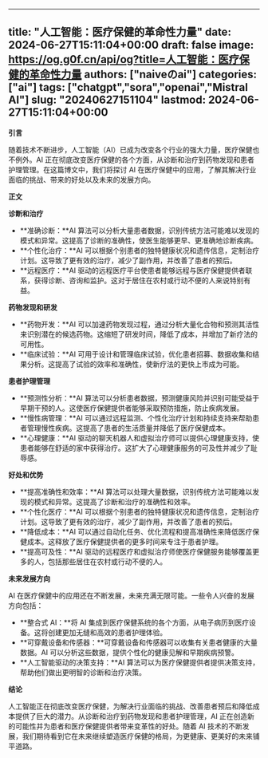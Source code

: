 
---
title: "人工智能：医疗保健的革命性力量"
date: 2024-06-27T15:11:04+00:00
draft: false
image: https://og.g0f.cn/api/og?title=人工智能：医疗保健的革命性力量
authors: ["naiveのai"]
categories: ["ai"]
tags: ["chatgpt","sora","openai","Mistral AI"]
slug: "20240627151104"
lastmod: 2024-06-27T15:11:04+00:00
---
**引言**

随着技术不断进步，人工智能（AI）已成为改变各个行业的强大力量，医疗保健也不例外。AI 正在彻底改变医疗保健的各个方面，从诊断和治疗到药物发现和患者护理管理。在这篇博文中，我们将探讨 AI 在医疗保健中的应用，了解其解决行业面临的挑战、带来的好处以及未来的发展方向。

**正文**

**诊断和治疗**

* **准确诊断：**AI 算法可以分析大量患者数据，识别传统方法可能难以发现的模式和异常。这提高了诊断的准确性，使医生能够更早、更准确地诊断疾病。
* **个性化治疗：**AI 可以根据个别患者的独特健康状况和遗传信息，定制治疗计划。这导致了更有效的治疗，减少了副作用，并改善了患者的预后。
* **远程医疗：**AI 驱动的远程医疗平台使患者能够远程与医疗保健提供者联系，获得诊断、咨询和监护。这对于居住在农村或行动不便的人来说特别有益。

**药物发现和研发**

* **药物开发：**AI 可以加速药物发现过程，通过分析大量化合物和预测其活性来识别潜在的候选药物。这缩短了研发时间，降低了成本，并增加了新疗法的可用性。
* **临床试验：**AI 可用于设计和管理临床试验，优化患者招募、数据收集和结果分析。这提高了试验的效率和准确性，使新疗法的更快上市成为可能。

**患者护理管理**

* **预测性分析：**AI 算法可以分析患者数据，预测健康风险并识别可能受益于早期干预的人。这使医疗保健提供者能够采取预防措施，防止疾病发展。
* **慢性病管理：**AI 可以通过远程监测、个性化治疗计划和持续支持来帮助患者管理慢性疾病。这提高了患者的生活质量并降低了医疗保健成本。
* **心理健康：**AI 驱动的聊天机器人和虚拟治疗师可以提供心理健康支持，使患者能够在舒适的家中获得治疗。这扩大了心理健康服务的可及性并减少了耻辱感。

**好处和优势**

* **提高准确性和效率：**AI 算法可以处理大量数据，识别传统方法可能难以发现的模式和异常。这提高了诊断和治疗的准确性和效率。
* **个性化医疗：**AI 可以根据个别患者的独特健康状况和遗传信息，定制治疗计划。这导致了更有效的治疗，减少了副作用，并改善了患者的预后。
* **降低成本：**AI 可以通过自动化任务、优化流程和提高准确性来降低医疗保健成本。这释放了医疗保健提供者的更多时间来专注于患者护理。
* **提高可及性：**AI 驱动的远程医疗和虚拟治疗师使医疗保健服务能够覆盖更多的人，包括那些居住在农村或行动不便的人。

**未来发展方向**

AI 在医疗保健中的应用还在不断发展，未来充满无限可能。一些令人兴奋的发展方向包括：

* **整合式 AI：**将 AI 集成到医疗保健系统的各个方面，从电子病历到医疗设备。这将创建更加无缝和高效的患者护理体验。
* **可穿戴设备和传感器：**可穿戴设备和传感器可以收集有关患者健康的大量数据。AI 可以分析这些数据，提供个性化的健康见解和早期疾病预警。
* **人工智能驱动的决策支持：**AI 算法可以为医疗保健提供者提供决策支持，帮助他们做出更明智的诊断和治疗决策。

**结论**

人工智能正在彻底改变医疗保健，为解决行业面临的挑战、改善患者预后和降低成本提供了巨大的潜力。从诊断和治疗到药物发现和患者护理管理，AI 正在创造新的可能性并为患者和医疗保健提供者带来变革性的好处。随着 AI 技术的不断发展，我们期待看到它在未来继续塑造医疗保健的格局，为更健康、更美好的未来铺平道路。